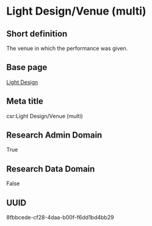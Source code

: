 # Light Design/Venue (multi)
## Short definition
The venue in which the performance was given.
## Base page
[Light Design](../../Objects/Light%20Design.md)
## Meta title
csr:Light Design/Venue (multi)
## Research Admin Domain
True
## Research Data Domain
False
## UUID
8fbbcede-cf28-4daa-b00f-f6dd1bd4bb29
